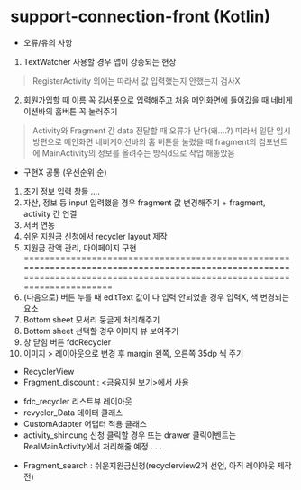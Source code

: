 # support-connection-front (Kotlin)
- 오류/유의 사항
1.	TextWatcher 사용할 경우 앱이 강종되는 현상
> RegisterActivity 외에는 따라서 값 입력했는지 안했는지 검사X
2.	회원가입할 때 이름 꼭 김서폿으로 입력해주고 처음 메인화면에 들어갔을 때 네비게이션바의 홈버튼 꼭 눌러주기
> Activity와 Fragment 간 data 전달할 때 오류가 난다(왜….?) 따라서 일단 임시 방편으로 메인화면 네비게이션바의 홈 버튼을 눌렀을 때 fragment의 컴포넌트에 MainActivity의 정보를 올려주는 방식d으로 작업 해놓았음

- 구현X
공통 (우선순위 순)
1.	초기 정보 입력 창들 ….
2.	자산, 정보 등 input 입력했을 경우 fragment 값 변경해주기 + fragment, activity 간 연결
3.	서버 연동
4.	쉬운 지원금 신청에서 recycler layout 제작
5.	지원금 잔액 관리, 마이페이지 구현
==========================================================================================================================================================================
6.	(다음으로) 버튼 누를 때 editText 값이 다 입력 안되었을 경우 입력X, 색 변경되는 요소
7.	Bottom sheet 모서리 둥글게 처리해주기
8.	Bottom sheet 선택할 경우 이미지 뷰 보여주기
9.	창 닫힘 버튼
fdcRecycler
1.	이미지 > 레이아웃으로 변경 후 margin 왼쪽, 오른쪽 35dp 씩 주기





- RecyclerView
-	Fragment_discount : <금융지원 보기>에서 사용
* fdc_recycler 리스트뷰 레이아웃
* revycler_Data 데이터 클래스
* CustomAdapter 어댑터 적용 클래스
* activity_shincung 신청 클릭할 경우 뜨는 drawer
클릭이벤트는 RealMainActivity에서 처리해줄 예정 . . .

-	Fragment_search : 쉬운지원금신청(recyclerview2개 선언, 아직 레이아웃 제작 전)

